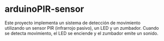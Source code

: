 # arduinoPIR-sensor
Este proyecto implementa un sistema de detección de movimiento utilizando un sensor PIR (infrarrojo pasivo), un LED y un zumbador. Cuando se detecta movimiento, el LED se enciende y el zumbador emite un sonido.
